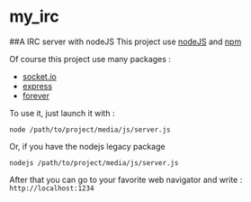 # my_irc
##A IRC server with nodeJS
This project use [nodeJS](https://nodejs.org/en/) and [npm](https://www.npmjs.com/)


Of course this project use many packages :

- [socket.io](https://www.npmjs.com/package/socket.io)
- [express](https://www.npmjs.com/package/express)
- [forever](https://www.npmjs.com/package/forever)  


To use it, just launch it with :  

```node /path/to/project/media/js/server.js```  

Or, if you have the nodejs legacy package  


```nodejs /path/to/project/media/js/server.js```  

After that you can go to your favorite web navigator and write :  
```http://localhost:1234```